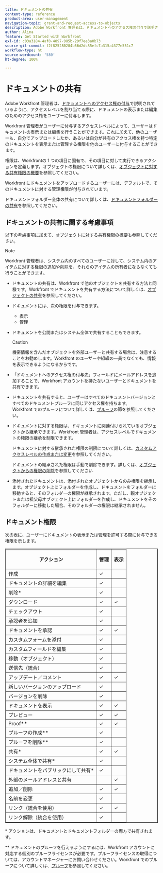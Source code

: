 ```yaml
---
title: ドキュメントの共有
content-type: reference
product-area: user-management
navigation-topic: grant-and-request-access-to-objects
description: Adobe Workfront 管理者は、ドキュメントへのアクセス権の付与で説明されているように、アクセスレベルを割り当てる際に、ドキュメントの表示または編集のためのアクセス権をユーザーに付与します。
author: Alina
feature: Get Started with Workfront
exl-id: c83a3184-4af0-4897-985b-29f7ee3a0b73
source-git-commit: f2f825280204b56d2dc85efc7a315a4377e551c7
workflow-type: ht
source-wordcount: '580'
ht-degree: 100%

---
```


# ドキュメントの共有

Adobe Workfront 管理者は、[ドキュメントへのアクセス権の付与](../../administration-and-setup/add-users/configure-and-grant-access/grant-access-documents.md)で説明されているように、アクセスレベルを割り当てる際に、ドキュメントの表示または編集のためのアクセス権をユーザーに付与します。

Workfront 管理者がユーザーに付与するアクセスレベルによって、ユーザーはドキュメントの表示または編集を行うことができます。これに加えて、他のユーザーも、自分でアップロードしたか、あるいは自分が共有のアクセス権を持つ特定のドキュメントを表示または管理する権限を他のユーザーに付与することができます。

権限は、Workfrontの 1 つの項目に固有で、その項目に対して実行できるアクションを定義します。オブジェクトの権限について詳しくは、[オブジェクトに対する共有権限の概要](../../workfront-basics/grant-and-request-access-to-objects/sharing-permissions-on-objects-overview.md)を参照してください。

Workfront にドキュメントをアップロードするユーザーには、デフォルトで、そのドキュメントに対する管理権限が付与されています。

ドキュメントフォルダー全体の共有について詳しくは、[ドキュメントフォルダーの共有](../../workfront-basics/grant-and-request-access-to-objects/share-a-document-folder.md)を参照してください。

## ドキュメントの共有に関する考慮事項

以下の考慮事項に加えて、[オブジェクトに対する共有権限の概要](../../workfront-basics/grant-and-request-access-to-objects/sharing-permissions-on-objects-overview.md)も参照してください。

>[!NOTE]
>
>Workfront 管理者は、システム内のすべてのユーザーに対して、システム内のアイテムに対する権限の追加や削除を、それらのアイテムの所有者にならなくても行うことができます。

* ドキュメントの共有は、Workfront で他のオブジェクトを共有する方法と同様です。Workfront でドキュメントを共有する方法について詳しくは、[オブジェクトの共有](../../workfront-basics/grant-and-request-access-to-objects/share-an-object.md)を参照してください。
* ドキュメントには、次の権限を付与できます。

   * 表示
   * 管理

* ドキュメントを公開またはシステム全体で共有することもできます。

  >[!CAUTION]
  >
  >機密情報を含んだオブジェクトを外部ユーザーと共有する場合は、注意することをお勧めします。Workfront のユーザーや組織の一員でなくても、情報を表示できるようになるからです。

* 「ドキュメントへのアクセス権の付与先」フィールドにメールアドレスを追加することで、Workfront アカウントを持たないユーザーとドキュメントを共有できます。
* ドキュメントを共有すると、ユーザーはすべてのドキュメントバージョンとすべてのドキュメントプルーフに同じアクセス権を持ちます。\
  Workfront でのプルーフについて詳しくは、[プルーフ](../../review-and-approve-work/proofing/proofing.md)の節を参照してください。

* ドキュメントに対する権限は、ドキュメントに関連付けられているオブジェクトから継承できます。Workfront 管理者は、アクセスレベルでドキュメントの権限の継承を制限できます。

  ドキュメントに対する継承された権限の制限について詳しくは、[カスタムアクセスレベルの作成または変更](../../administration-and-setup/add-users/configure-and-grant-access/create-modify-access-levels.md)を参照してください。

  ドキュメントの継承された権限は手動で削除できます。詳しくは、[オブジェクトからの権限の削除](../../workfront-basics/grant-and-request-access-to-objects/remove-permissions-from-objects.md)を参照してください

* 添付されたドキュメントは、添付されたオブジェクトからのみ権限を継承します。オブジェクト上にフォルダーを作成し、ドキュメントをフォルダーに移動すると、そのフォルダーの権限が継承されます。ただし、親オブジェクトまたは祖父母オブジェクト上にフォルダーを作成し、ドキュメントをそのフォルダーに移動した場合、そのフォルダーの権限は継承されません。

## ドキュメント権限

次の表に、ユーザーにドキュメントの表示または管理を許可する際に付与できる権限を示します。

<table border="2" cellspacing="15" cellpadding="1"> 
 <col> 
 <col> 
 <col> 
 <thead> 
  <tr> 
   <th> <p><strong>アクション</strong> </p> </th> 
   <th> <p><strong>管理</strong> </p> </th> 
   <th> <p><strong>表示</strong> </p> </th> 
  </tr> 
 </thead> 
 <tbody> 
  <tr> 
   <td scope="row">作成</td> 
   <td>✓</td> 
   <td> </td> 
  </tr> 
  <tr> 
   <td scope="row">ドキュメントの詳細を編集</td> 
   <td>✓</td> 
   <td> </td> 
  </tr> 
  <tr> 
   <td scope="row">削除*</td> 
   <td>✓</td> 
   <td> </td> 
  </tr> 
  <tr> 
   <td scope="row">ダウンロード</td> 
   <td>✓</td> 
   <td>✓</td> 
  </tr> 
  <tr> 
   <td scope="row">チェックアウト</td> 
   <td>✓</td> 
   <td> </td> 
  </tr> 
  <tr> 
   <td scope="row">承認者を追加</td> 
   <td>✓</td> 
   <td> </td> 
  </tr> 
  <tr> 
   <td scope="row">ドキュメントを承認</td> 
   <td>✓</td> 
   <td>✓</td> 
  </tr> 
  <tr> 
   <td scope="row">カスタムフォームを添付</td> 
   <td>✓</td> 
   <td> </td> 
  </tr> 
  <tr> 
   <td scope="row">カスタムフィールドを編集</td> 
   <td>✓</td> 
   <td> </td> 
  </tr> 
  <tr> 
   <td scope="row">移動（オブジェクト）</td> 
   <td>✓</td> 
   <td> </td> 
  </tr> 
  <tr> 
   <td scope="row">送信先（統合）</td> 
   <td>✓</td> 
   <td> </td> 
  </tr> 
  <tr> 
   <td scope="row">アップデート／コメント</td> 
   <td>✓</td> 
   <td>✓</td> 
  </tr> 
  <tr> 
   <td scope="row">新しいバージョンのアップロード</td> 
   <td>✓</td> 
   <td> </td> 
  </tr> 
  <tr> 
   <td scope="row">バージョンを削除</td> 
   <td>✓</td> 
   <td> </td> 
  </tr> 
  <tr> 
   <td scope="row">ドキュメントを表示</td> 
   <td>✓</td> 
   <td>✓</td> 
  </tr> 
  <tr> 
   <td scope="row">プレビュー</td> 
   <td>✓</td> 
   <td>✓</td> 
  </tr> 
  <tr> 
   <td scope="row">Proof**</td> 
   <td>✓</td> 
   <td>✓</td> 
  </tr> 
  <tr> 
   <td scope="row">プルーフの作成**</td> 
   <td>✓</td> 
   <td> </td> 
  </tr> 
  <tr> 
   <td scope="row">プルーフを削除**</td> 
   <td>✓</td> 
   <td> </td> 
  </tr> 
  <tr> 
   <td scope="row">共有*</td> 
   <td>✓</td> 
   <td>✓</td> 
  </tr> 
  <tr> 
   <td scope="row">システム全体で共有*</td> 
   <td>✓</td> 
   <td> </td> 
  </tr> 
  <tr> 
   <td scope="row">ドキュメントをパブリックにして共有*</td> 
   <td>✓</td> 
   <td> </td> 
  </tr> 
  <tr> 
   <td scope="row">外部のメールアドレスと共有</td> 
   <td> </td> 
   <td>✓</td> 
  </tr> 
  <tr> 
   <td scope="row">追加／削除</td> 
   <td>✓</td> 
   <td>✓</td> 
  </tr> 
  <tr> 
   <td scope="row">名前を変更</td> 
   <td>✓</td> 
   <td> </td> 
  </tr> 
  <tr> 
   <td scope="row">リンク（統合を使用）</td> 
   <td>✓</td> 
   <td>✓</td> 
  </tr> 
  <tr> 
   <td scope="row">リンク解除（統合を使用）</td> 
   <td>✓</td> 
   <td> </td> 
  </tr> 
 </tbody> 
</table>

&#42; アクションは、ドキュメントとドキュメントフォルダーの両方で共有されます。

&#42;&#42; ドキュメントのプルーフを行えるようにするには、Workfront アカウントに対応する個別のプルーフライセンスが必要です。プルーフライセンスの取得については、アカウントマネージャーにお問い合わせください。Workfront でのプルーフについて詳しくは、[プルーフ](../../review-and-approve-work/proofing/proofing.md)を参照してください。
